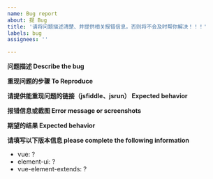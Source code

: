```yaml
---
name: Bug report
about: 提 Bug
title: '请将问题描述清楚、并提供相关报错信息，否则将不会及时帮你解决！！！'
labels: bug
assignees: ''

---
```


**问题描述 Describe the bug**


**重现问题的步骤 To Reproduce**


**请提供能重现问题的链接（jsfiddle、jsrun） Expected behavior**


**报错信息或截图 Error message or screenshots**


**期望的结果 Expected behavior**


**请填写以下版本信息 please complete the following information**
 - vue: ?
 - element-ui: ?
 - vue-element-extends: ?
